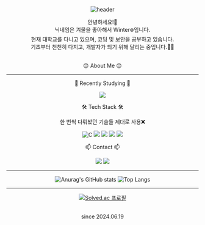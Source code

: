 <div align=center>
  
![header](https://capsule-render.vercel.app/api?type=waving&height=300&text=☃️WINTER☃️%20&desc=Ju%20Hyun%20Bang&color=90E4FF)

안녕하세요!👋 <br>
닉네임은 겨울을 좋아해서 Winter❄️입니다. <br>
현재 대학교를 다니고 있으며, 코딩 및 보안을 공부하고 있습니다. <br>
기초부터 천천히 다지고, 개발자가 되기 위해 달리는 중입니다.🏃‍♀️ <br><br>

😊 About Me 😊 <br>
***
🌱 Recently Studying 🌱<br>

<img src="https://img.shields.io/badge/Python-3766AB?style=flat-square&logo=Python&logoColor=white"/></a>


🛠 Tech Stack 🛠<br>

한 번씩 다뤄봤던 기술들 제대로 사용❌<br>

<img alt="C" src="https://img.shields.io/badge/C-A8B9CC.svg?&style-for-the-badge&logo=C&logoColor=white"/></a>
<img src="https://img.shields.io/badge/Python-3766AB?style=flat-square&logo=Python&logoColor=white"/></a>
<img src="https://img.shields.io/badge/Java-007396.svg?style=flat-square&logo=java&logoColor=white"/></a>
<img src="https://img.shields.io/badge/Linux-FCC624.svg?&style-for-the-badge&logo=Linux&logoColor=white"/>
<img src="https://img.shields.io/badge/GitHub-181717.svg?&style-for-the-badge&logo=GitHub&logoColor=white"/>



📫 Contact 📫<br>

<img src="https://img.shields.io/badge/qkdwn__@naver.com-088142?style=flat-square&logo=Naver&logoColor=green"/></a>
<a href="https://www.instagram.com/qkdwn_/"><img src="https://img.shields.io/badge/qkdwn__-E4405F?style=flat-square&logo=Instagram&logoColor=white"/></a>

***
![Anurag's GitHub stats](https://github-readme-stats.vercel.app/api?username=qkdwn&show_icons=true&theme=dark)
![Top Langs](https://github-readme-stats.vercel.app/api/top-langs/?username=qkdwn&layout=compact)

***
[![Solved.ac 프로필](http://mazassumnida.wtf/api/v2/generate_badge?boj=bjhbjh0313)](https://solved.ac/bjhbjh0313)

<br>since 2024.06.19

</div>
